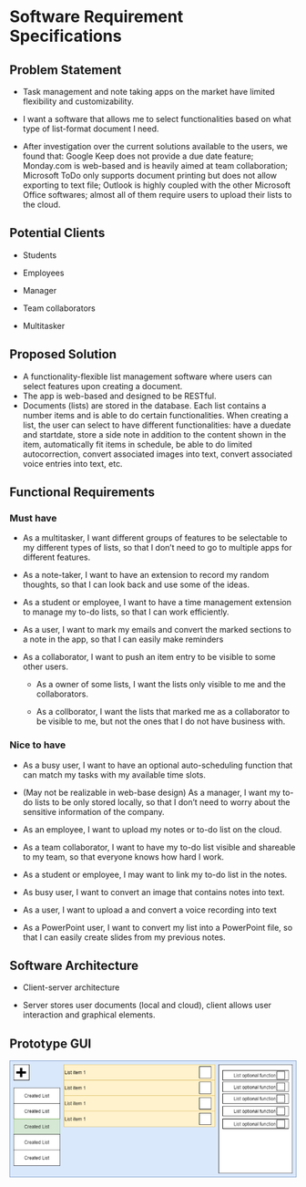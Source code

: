 # Software Requirement Specifications

## Problem Statement

- Task management and note taking apps on the market have limited flexibility and customizability.

- I want a software that allows me to select functionalities based on what type of list-format document I need. 

- After investigation over the current solutions available to the users, we found that: Google Keep does not provide a due date feature; Monday.com is web-based and is heavily aimed at team collaboration; Microsoft ToDo only supports document printing but does not allow exporting to text file; Outlook is highly coupled with the other Microsoft Office softwares; almost all of them require users to upload their lists to the cloud.

## Potential Clients

- Students

- Employees

- Manager

- Team collaborators

- Multitasker

## Proposed Solution

- A functionality-flexible list management software where users can select features upon creating a document.
- The app is web-based and designed to be RESTful.
- Documents (lists) are stored in the database. Each list contains a number items and is able to do certain functionalities. When creating a list, the user can select to have different functionalities: have a duedate and startdate, store a side note in addition to the content shown in the item, automatically fit items in schedule, be able to do limited autocorrection, convert associated images into text, convert associated voice entries into text, etc.

## Functional Requirements

### Must have

- As a multitasker, I want different groups of features to be selectable to my different types of lists, so that I don’t need to go to multiple apps for different features.

- As a note-taker, I want to have an extension to record my random thoughts, so that I can look back and use some of the ideas.

- As a student or employee, I want to have a time management extension to manage my to-do lists, so that I can work efficiently.

- As a user, I want to mark my emails and convert the marked sections to a note in the app, so that I can easily make reminders

- As a collaborator, I want to push an item entry to be visible to some other users.

	- As a owner of some lists, I want the lists only visible to me and the collaborators.

	- As a collborator, I want the lists that marked me as a collaborator to be visible to me, but not the ones that I do not have business with.

### Nice to have

- As a busy user, I want to have an optional auto-scheduling function that can match my tasks with my available time slots. 

- (May not be realizable in web-base design) As a manager, I want my to-do lists to be only stored locally, so that I don’t need to worry about the sensitive information of the company.

- As an employee, I want to upload my notes or to-do list on the cloud.

- As a team collaborator, I want to have my to-do list visible and shareable to my team, so that everyone knows how hard I work.

- As a student or employee, I may want to link my to-do list in the notes.

- As busy user, I want to convert an image that contains notes into text.

- As a user, I want to upload a and convert a voice recording into text

- As a PowerPoint user, I want to convert my list into a PowerPoint file, so that I can easily create slides from my previous notes.

## Software Architecture

- Client-server architecture

- Server stores user documents (local and cloud), client allows user interaction and graphical elements.

## Prototype GUI
![alt text](./prototypeappgui.drawio.png)
